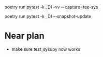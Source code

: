 



poetry run pytest -k _DI -vv --capture=tee-sys

poetry run pytest -k _DI --snapshot-update

# Near plan

- make sure test_sysupy now works